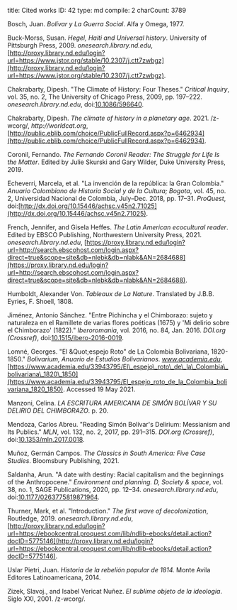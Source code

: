 title:          Cited works
ID:             42
type:           md
compile:        2
charCount:      3789



Bosch, Juan. _Bolívar y La Guerra Social_. Alfa y Omega, 1977.

Buck-Morss, Susan. _Hegel, Haiti and Universal history_. University of Pittsburgh Press, 2009. _onesearch.library.nd.edu_, [http://proxy.library.nd.edu/login?url=https://www.jstor.org/stable/10.2307/j.ctt7zwbgz](http://proxy.library.nd.edu/login?url=https://www.jstor.org/stable/10.2307/j.ctt7zwbgz).

Chakrabarty, Dipesh. "The Climate of History: Four Theses." _Critical Inquiry_, vol. 35, no. 2, The University of Chicago Press, 2009, pp. 197–222. _onesearch.library.nd.edu_, doi:[10.1086/596640](https://doi.org/10.1086/596640).

Chakrabarty, Dipesh. _The climate of history in a planetary age_. 2021. /z-wcorg/, _http://worldcat.org_, [http://public.eblib.com/choice/PublicFullRecord.aspx?p=6462934](http://public.eblib.com/choice/PublicFullRecord.aspx?p=6462934).

Coronil, Fernando. _The Fernando Coronil Reader: The Struggle for Life Is the Matter_. Edited by Julie Skurski and Gary Wilder, Duke University Press, 2019.

Echeverri, Marcela, et al. "La invención de la república: la Gran Colombia." _Anuario Colombiano de Historia Social y de la Cultura; Bogota_, vol. 45, no. 2, Universidad Nacional de Colombia, July–Dec. 2018, pp. 17–31. _ProQuest_, doi:[http://dx.doi.org/10.15446/achsc.v45n2.71025](http://dx.doi.org/10.15446/achsc.v45n2.71025).

French, Jennifer, and Gisela Heffes. _The Latin American ecocultural reader_. Edited by EBSCO Publishing, Northwestern University Press, 2021. _onesearch.library.nd.edu_, [https://proxy.library.nd.edu/login?url=http://search.ebscohost.com/login.aspx?direct=true&scope=site&db=nlebk&db=nlabk&AN=2684688](https://proxy.library.nd.edu/login?url=http://search.ebscohost.com/login.aspx?direct=true&scope=site&db=nlebk&db=nlabk&AN=2684688).

Humboldt, Alexander Von. _Tableaux de La Nature_. Translated by J.B.B. Eyries, F. Shoell, 1808.

Jiménez, Antonio Sánchez. "Entre Pichincha y el Chimborazo: sujeto y naturaleza en el Ramillete de varias flores poéticas (1675) y 'Mi delirio sobre el Chimborazo' (1822)." _Iberoromania_, vol. 2016, no. 84, Jan. 2016. _DOI.org (Crossref)_, doi:[10.1515/ibero-2016-0019](https://doi.org/10.1515/ibero-2016-0019).

Lomné, Georges. "El &Quot;espejo Roto&quot; de La Colombia Bolivariana, 1820-1850." _Bolivarium, Anuario de Estudios Bolivarianos_. _www.academia.edu_, [https://www.academia.edu/33943795/El\_espejo\_roto\_de\_la\_Colombia\_bolivariana\_1820\_1850](https://www.academia.edu/33943795/El_espejo_roto_de_la_Colombia_bolivariana_1820_1850). Accessed 19 May 2021.

Manzoni, Celina. _LA ESCRITURA AMERICANA DE SIMÓN BOLÍVAR Y SU DELIRIO DEL CHIMBORAZO_. p. 20.

Mendoza, Carlos Abreu. "Reading Simón Bolívar's Delirium: Messianism and Its Publics." _MLN_, vol. 132, no. 2, 2017, pp. 291–315. _DOI.org (Crossref)_, doi:[10.1353/mln.2017.0018](https://doi.org/10.1353/mln.2017.0018).

Muñoz, Germán Campos. _The Classics in South America: Five Case Studies_. Bloomsbury Publishing, 2021.

Saldanha, Arun. "A date with destiny: Racial capitalism and the beginnings of the Anthropocene." _Environment and planning. D, Society & space_, vol. 38, no. 1, SAGE Publications, 2020, pp. 12–34. _onesearch.library.nd.edu_, doi:[10.1177/0263775819871964](https://doi.org/10.1177/0263775819871964).

Thurner, Mark, et al. "Introduction." _The first wave of decolonization_, Routledge, 2019. _onesearch.library.nd.edu_, [http://proxy.library.nd.edu/login?url=https://ebookcentral.proquest.com/lib/ndlib-ebooks/detail.action?docID=5775146](http://proxy.library.nd.edu/login?url=https://ebookcentral.proquest.com/lib/ndlib-ebooks/detail.action?docID=5775146).

Uslar Pietri, Juan. _Historia de la rebelión popular de 1814._ Monte Avila Editores Latinoamericana, 2014.

Zizek, Slavoj., and Isabel Vericat Nuñez. _El sublime objeto de la ideologia_. Siglo XXI, 2001. /z-wcorg/.

